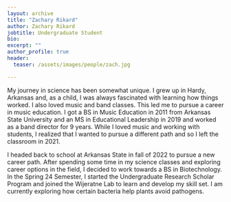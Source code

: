 ```yaml
---
layout: archive
title: "Zachary Rikard"
author: Zachary Rikard
jobtitle: Undergraduate Student
bio:
excerpt: ""
author_profile: true
header:
  teaser: /assets/images/people/zach.jpg

---
```


My journey in science has been somewhat unique. I grew up in Hardy, Arkansas and, as a child, I was always fascinated with learning how things worked. I also loved music and band classes. This led me to pursue a career in music education. I got a BS in Music Education in 2011 from Arkansas State University and an MS in Educational Leadership in 2019 and worked as a band director for 9 years. While I loved music and working with students, I realized that I wanted to pursue a different path and so I left the classroom in 2021. 

I headed back to school at Arkansas State in fall of 2022 to pursue a new career path. After spending some time in my science classes and exploring career options in the field, I decided to work towards a BS in Biotechnology. In the Spring 24 Semester, I started the Undergraduate Research Scholar Program and joined the Wijeratne Lab to learn and develop my skill set.  I am currently exploring how certain bacteria help plants avoid pathogens. 
